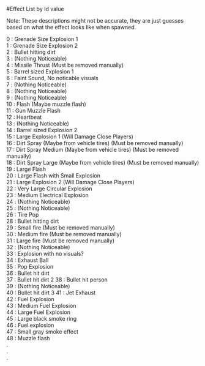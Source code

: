 #Effect List by Id value  

Note: These descriptions might not be accurate, they are just guesses based on what the effect looks like when spawned.  

0 : Grenade Size Explosion 1  
1 : Grenade Size Explosion 2  
2 : Bullet hitting dirt   
3 : (Nothing Noticeable)  
4 : Missile Thrust (Must be removed manually)  
5 : Barrel sized Explosion 1   
6 : Faint Sound, No noticable visuals  
7 : (Nothing Noticeable)  
8 : (Nothing Noticeable)  
9 : (Nothing Noticeable)  
10 : Flash (Maybe muzzle flash)  
11 : Gun Muzzle Flash  
12 : Heartbeat  
13 : (Nothing Noticeable)  
14 : Barrel sized Explosion 2  
15 : Large Explosion 1 (Will Damage Close Players)  
16 : Dirt Spray (Maybe from vehicle tires) (Must be removed manually)    
17 : Dirt Spray Medium (Maybe from vehicle tires) (Must be removed manually)    
18 : Dirt Spray Large (Maybe from vehicle tires) (Must be removed manually)  
19 : Large Flash  
20 : Large Flash with Small Explosion  
21 : Large Explosion 2 (Will Damage Close Players)  
22 : Very Large Circular Explosion  
23 : Medium Electrical Explosion  
24 : (Nothing Noticeable)  
25 : (Nothing Noticeable)  
26 : Tire Pop  
28 : Bullet hitting dirt  
29 : Small fire (Must be removed manually)   
30 : Medium fire (Must be removed manually)   
31 : Large fire (Must be removed manually)     
32 : (Nothing Noticeable)  
33 : Explosion with no visuals?  
34 : Exhaust Ball  
35 : Pop Explosion  
36 : Bullet hit dirt  
37 : Bullet hit dirt 2
38 : Bullet hit person     
39 : (Nothing Noticeable)  
40 : Bullet hit dirt 3
41 : Jet Exhaust  
42 : Fuel Explosion  
43 : Medium Fuel Explosion    
44 : Large Fuel Explosion  
45 : Large black smoke ring  
46 : Fuel explosion  
47 : Small gray smoke effect  
48 : Muzzle flash  
.  
.  
.  